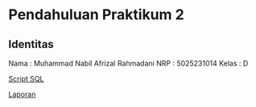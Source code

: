 # Pendahuluan Praktikum 2

## Identitas
Nama : Muhammad Nabil Afrizal Rahmadani
NRP : 5025231014
Kelas : D

[Script SQL](https://github.com/miraicantsleep/Uni-assignments/blob/main/Semester%201/EF234104%20-%20Database%20System/Praktikum/praktikum-2/5025231014_Muhammad%20Nabil%20Afrizal%20Rahmadani_pendahuluanprak2.sql)

[Laporan](https://docs.google.com/document/d/1SxPTmdumyy38AIq_zWF4ZxWa_zDr7tlGjIEnCBlIqnc/edit)